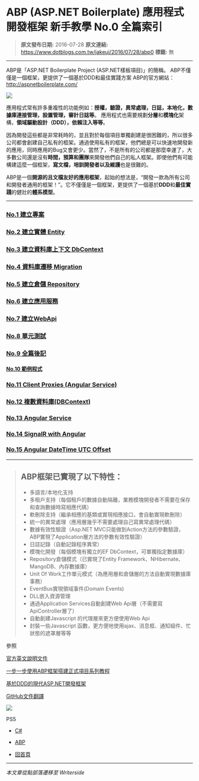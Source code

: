 # ABP (ASP.NET Boilerplate) 應用程式開發框架 新手教學 No.0 全篇索引

> **原文發布日期:** 2016-07-28
> **原文連結:** https://www.dotblogs.com.tw/jakeuj/2016/07/28/abp0
> **標籤:** 無

---

ABP是「ASP.NET Boilerplate Project (ASP.NET樣板項目)」的簡稱。
ABP不僅僅是一個框架，更提供了一個基於DDD和最佳實踐方案
ABP的官方網站：<http://aspnetboilerplate.com/>

![](https://dotblogsfile.blob.core.windows.net/user/jakeuj/c2fe5da0-4ee1-4667-bb1a-15f28153f5e4/1567752189_41268.png)

應用程式常有許多重複性的功能例如：**授權，驗證，異常處理，日誌，本地化，數據庫連接管理，設置管理，審計日誌等**。
應用程式也需要規劃**分層**和**模塊化**架構，**領域驅動設計（DDD），依賴注入等等**。

因為開發這些都是非常耗時的，並且對於每個項目單獨創建是很困難的，所以很多公司都會創建自己私有的框架。通過使用私有的框架，他們總是可以快速地開發新的應用，同時應用的Bug又會更少。當然了，不是所有的公司都是那麼幸運了，大多數公司還是沒有**時間，預算和團隊**來開發他們自己的私人框架。即使他們有可能構建這麼一個框架，**寫文檔，培訓開發者以及維護**也是很難的。

ABP是一個**開源的且文檔友好的應用框架**，起始的想法是，“開發一款為所有公司和開發者通用的框架！”。它不僅僅是一個框架，更提供了一個基於**DDD**和**最佳實踐**的健壯的**體系模 ​​型**。

---

### [No.1 建立專案](https://dotblogs.com.tw/jakeuj/2016/07/26/abp1)

### [No.2 建立實體 Entity](https://dotblogs.com.tw/jakeuj/2016/07/26/abp2)

### [No.3 建立資料庫上下文 DbContext](https://dotblogs.com.tw/jakeuj/2016/07/27/abp3)

### [No.4 資料庫遷移 Migration](https://dotblogs.com.tw/jakeuj/2016/07/27/abp4)

### [No.5 建立倉儲 Repository](https://dotblogs.com.tw/jakeuj/2016/07/28/abp5)

### [No.6 建立應用服務](https://dotblogs.com.tw/jakeuj/2016/07/28/abp6)

### [No.7 建立WebApi](https://dotblogs.com.tw/jakeuj/2016/07/28/abp7)

### [No.8 單元測試](https://dotblogs.com.tw/jakeuj/2016/07/28/abp8)

### [No.9 全篇後記](https://dotblogs.com.tw/jakeuj/2016/07/28/abp9)

#### [No.10 範例程式](https://dotblogs.com.tw/jakeuj/2019/01/15/abp10)

### [No.11 Client Proxies (Angular Service)](https://dotblogs.com.tw/jakeuj/2019/01/18/abp11)

### [No.12 複數資料庫(DBContext)](https://dotblogs.com.tw/jakeuj/2019/01/30/abp12)

### [No.13 Angular Service](https://dotblogs.com.tw/jakeuj/2019/04/23/abp13)

### [No.14 SignalR with Angular](https://dotblogs.com.tw/jakeuj/2019/08/26/abp14)

### [No.15 Angular DateTime UTC Offset](https://dotblogs.com.tw/jakeuj/2019/09/17/abp15)

---

> ## ABP框架已實現了以下特性：
>
> * 多語言/本地化支持
> * 多租戶支持（每個租戶的數據自動隔離，業務模塊開發者不需要在保存和查詢數據時寫相應代碼）
> * 軟刪除支持（繼承相應的基類或實現相應接口，會自動實現軟刪除）
> * 統一的異常處理（應用層幾乎不需要處理自己寫異常處理代碼）
> * 數據有效性驗證（Asp.NET MVC只能做到Action方法的參數驗證，ABP實現了Application層方法的參數有效性驗證）
> * 日誌記錄（自動記錄程序異常）
> * 模塊化開發（每個模塊有獨立的EF DbContext，可單獨指定數據庫）
> * Repository倉儲模式（已實現了Entity Framework、NHibernate、MangoDB、內存數據庫）
> * Unit Of Work工作單元模式（為應用層和倉儲層的方法自動實現數據庫事務）
> * EventBus實現領域事件(Domain Events)
> * DLL嵌入資源管理
> * 通過Application Services自動創建Web Api層（不需要寫ApiController層了）
> * 自動創建Javascript 的代理層來更方便使用Web Api
> * 封裝一些Javascript 函數，更方便地使用ajax、消息框、通知組件、忙狀態的遮罩層等等

參照

[官方英文說明文件](http://www.aspnetboilerplate.com/Pages/Documents)

[一步一步使用ABP框架搭建正式項目系列教程](http://www.cnblogs.com/farb/p/4849791.html)

[基於DDD的現代ASP.NET開發框架](http://www.cnblogs.com/mienreal/p/4528470.html)

[GitHub文件翻譯](https://github.com/ABPFrameWorkGroup/AbpDocument2Chinese)

![](https://card.psnprofiles.com/1/jakeuj.png)

PS5

* [C#](/jakeuj/Tags?qq=C%23)
* [ABP](/jakeuj/Tags?qq=ABP)

* [回首頁](/jakeuj)

---

*本文章從點部落遷移至 Writerside*

